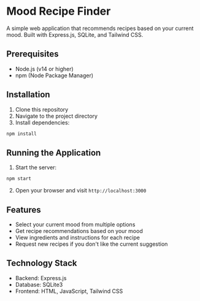 # Mood Recipe Finder

A simple web application that recommends recipes based on your current mood. Built with Express.js, SQLite, and Tailwind CSS.

## Prerequisites

- Node.js (v14 or higher)
- npm (Node Package Manager)

## Installation

1. Clone this repository
2. Navigate to the project directory
3. Install dependencies:
```bash
npm install
```

## Running the Application

1. Start the server:
```bash
npm start
```

2. Open your browser and visit `http://localhost:3000`

## Features

- Select your current mood from multiple options
- Get recipe recommendations based on your mood
- View ingredients and instructions for each recipe
- Request new recipes if you don't like the current suggestion

## Technology Stack

- Backend: Express.js
- Database: SQLite3
- Frontend: HTML, JavaScript, Tailwind CSS 